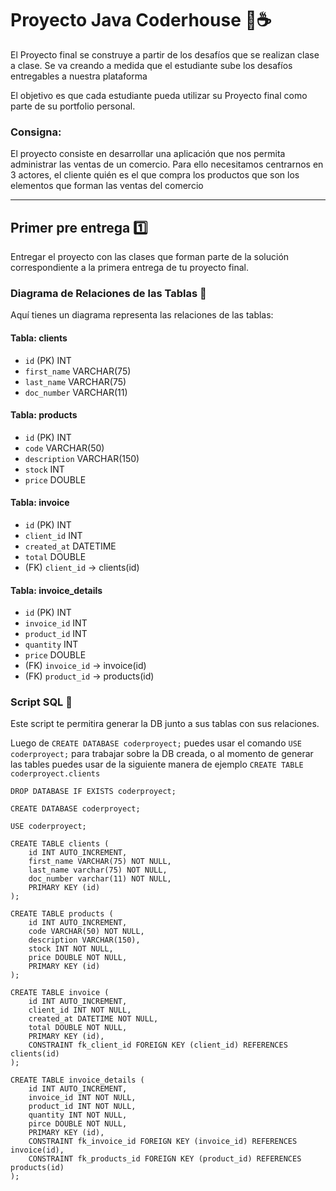 # **Proyecto Java Coderhouse 🚀☕**

El Proyecto final se construye a partir de los desafíos que se realizan clase a clase. Se va creando a medida que el estudiante sube los desafíos entregables a nuestra plataforma

El objetivo es que cada estudiante pueda utilizar su Proyecto final como parte de su portfolio personal.

### **Consigna:**

El proyecto consiste en desarrollar una aplicación que nos permita administrar las ventas de un comercio.
Para ello necesitamos centrarnos en 3 actores, el cliente quién es el que compra los productos que son los elementos que forman las ventas del comercio

---

## **Primer pre entrega 1️⃣**

Entregar el proyecto con las clases que forman parte de la solución correspondiente a la primera entrega de tu proyecto final.

### **Diagrama de Relaciones de las Tablas 📄**

Aquí tienes un diagrama representa las relaciones de las tablas:

#### Tabla: clients
- `id` (PK) INT
- `first_name` VARCHAR(75)
- `last_name` VARCHAR(75)
- `doc_number` VARCHAR(11)

#### Tabla: products
- `id` (PK) INT
- `code` VARCHAR(50)
- `description` VARCHAR(150)
- `stock` INT
- `price` DOUBLE

#### Tabla: invoice
- `id` (PK) INT
- `client_id` INT
- `created_at` DATETIME
- `total` DOUBLE
- (FK) `client_id` -> clients(id)

#### Tabla: invoice_details
- `id` (PK) INT
- `invoice_id` INT
- `product_id` INT
- `quantity` INT
- `price` DOUBLE
- (FK) `invoice_id` -> invoice(id)
- (FK) `product_id` -> products(id)

### Script SQL 📄

Este script te permitira generar la DB junto a sus tablas con sus relaciones.

Luego de `CREATE DATABASE coderproyect;` puedes usar el comando `USE coderproyect;` para trabajar sobre la DB creada, o al momento de generar las tables puedes usar de la siguiente manera de ejemplo `CREATE TABLE coderproyect.clients`

```roomsql
DROP DATABASE IF EXISTS coderproyect;

CREATE DATABASE coderproyect;

USE coderproyect;

CREATE TABLE clients (
	id INT AUTO_INCREMENT,
    first_name VARCHAR(75) NOT NULL,
    last_name varchar(75) NOT NULL,
    doc_number varchar(11) NOT NULL,
    PRIMARY KEY (id)
);

CREATE TABLE products (
	id INT AUTO_INCREMENT,
    code VARCHAR(50) NOT NULL,
    description VARCHAR(150),
    stock INT NOT NULL,
    price DOUBLE NOT NULL,
    PRIMARY KEY (id)
);

CREATE TABLE invoice (
	id INT AUTO_INCREMENT,
    client_id INT NOT NULL,
    created_at DATETIME NOT NULL,
    total DOUBLE NOT NULL,
    PRIMARY KEY (id),
    CONSTRAINT fk_client_id FOREIGN KEY (client_id) REFERENCES clients(id)
);

CREATE TABLE invoice_details (
	id INT AUTO_INCREMENT,
    invoice_id INT NOT NULL,
    product_id INT NOT NULL,
    quantity INT NOT NULL,
    pirce DOUBLE NOT NULL, 
    PRIMARY KEY (id),
    CONSTRAINT fk_invoice_id FOREIGN KEY (invoice_id) REFERENCES invoice(id),
    CONSTRAINT fk_products_id FOREIGN KEY (product_id) REFERENCES products(id)
);
```